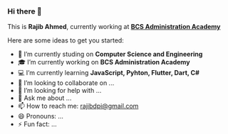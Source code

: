 ### Hi there 👋

This is **Rajib Ahmed**, currently working at **[BCS Administration Academy](http://bcsadminacademy.gov.bd/)**

Here are some ideas to get you started:

- 🏢 I’m currently studing on **Computer Science and Engineering**
- 🎓 I’m currently working on **BCS Administration Academy**
- 💻 I’m currently learning **JavaScript, Pyhton, Flutter, Dart, C#**
- 👯 I’m looking to collaborate on ...
- 🤔 I’m looking for help with ...
- 💬 Ask me about ...
- 📫 How to reach me: rajibdpi@gmail.com
- 😄 Pronouns: ...
- ⚡ Fun fact: ...
